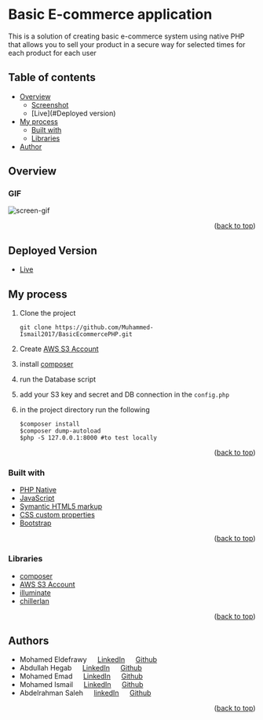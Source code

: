 # Basic E-commerce application

This is a solution of creating basic e-commerce system using native PHP that allows you to sell your product in a secure way for selected times for each product for each user

## Table of contents

- [Overview](#overview)
    - [Screenshot](#screenshot)
    - [Live](#Deployed version)
- [My process](#my-process)
    - [Built with](#built-with)
    - [Libraries](#Libraries)
- [Author](#authors)

## Overview

### GIF

![screen-gif](./Documentation/phpProject.gif)

<p align="right">(<a href="#top">back to top</a>)</p>

## Deployed Version
* [Live](http://awesomesoftware.great-site.net/)

## My process
1) Clone the project

   ``` git clone https://github.com/Muhammed-Ismail2017/BasicEcommercePHP.git ```

2) Create [AWS S3 Account](https://aws.amazon.com/s3/)
3) install [composer](https://getcomposer.org/)
4) run the Database script
5) add your S3 key and secret and DB connection in the ```config.php``` 
6) in the project directory run the following
    ```
    $composer install
    $composer dump-autoload
    $php -S 127.0.0.1:8000 #to test locally
    ```
<p align="right">(<a href="#top">back to top</a>)</p>

### Built with

* [PHP Native](https://www.php.net/)
* [JavaScript](https://www.javascript.com/)
* [Symantic HTML5 markup](https://developer.mozilla.org/en-US/docs/Glossary/HTML5)
* [CSS custom properties](https://developer.mozilla.org/en-US/docs/Web/CSS)
* [Bootstrap](https://getbootstrap.com/)

<p align="right">(<a href="#top">back to top</a>)</p>

### Libraries

* [composer](https://getcomposer.org/)
* [AWS S3 Account](https://aws.amazon.com/s3/)
* [illuminate](https://packagist.org/packages/illuminate/database)
* [chillerlan](https://packagist.org/packages/chillerlan/php-qrcode)

<p align="right">(<a href="#top">back to top</a>)</p>

## Authors


* Mohamed Eldefrawy &emsp; [LinkedIn](https://www.linkedin.com/in/mohamedeldefrawy) &emsp; [Github](https://github.com/MohamedEldefrawy)
* Abdullah Hegab    &emsp;   [LinkedIn](https://www.linkedin.com/in/hegab192) &emsp;  [Github](https://github.com/Hegabovic)
* Mohamed Emad &emsp; [LinkedIn](https://www.linkedin.com/in/mohamed-emad-528570b1) &emsp; [Github](https://github.com/Mohamed-EmadEldin)
* Mohamed Ismail &emsp; [LinkedIn](https://www.linkedin.com/in/muhammed-ismail-253692106/) &emsp; [Github](https://github.com/Muhammed-Ismail2017)
* Abdelrahman Saleh &emsp; [linkedIn](https://www.linkedin.com/in/amsaleh21) &emsp; [Github](https://github.com/AmSaleh21)

<p align="right">(<a href="#top">back to top</a>)</p>
